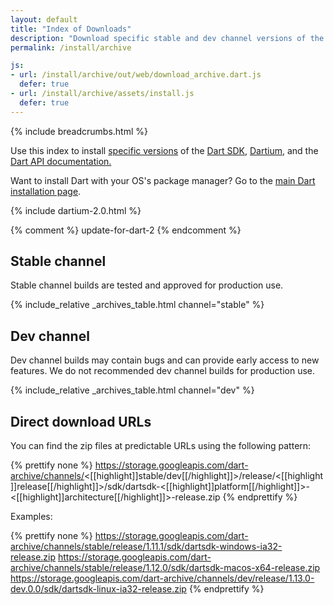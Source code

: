 ```yaml
---
layout: default
title: "Index of Downloads"
description: "Download specific stable and dev channel versions of the Dart SDK, Dartium, and the Dart API documentation."
permalink: /install/archive

js:
- url: /install/archive/out/web/download_archive.dart.js
  defer: true
- url: /install/archive/assets/install.js
  defer: true
---
```


{% include breadcrumbs.html %}

Use this index to install
[specific versions](/install#about-sdk-release-channels-and-version-strings) of the
[Dart SDK](/tools/sdk),
[Dartium,]({{site.webdev}}/tools/dartium)
and the [Dart API documentation.]({{site.dart_api}})

Want to install Dart with your OS's package manager?
Go to the [main Dart installation page](/install).

{% include dartium-2.0.html %}

{% comment %}
update-for-dart-2
{% endcomment %}

## Stable channel

Stable channel builds are tested and approved for production use.

{% include_relative _archives_table.html channel="stable" %}

## Dev channel

Dev channel builds may contain bugs and can provide early access
to new features. We do not recommended dev channel builds for
production use.

{% include_relative _archives_table.html channel="dev" %}

## Direct download URLs

You can find the zip files at predictable URLs using the
following pattern:

{% prettify none %}
https://storage.googleapis.com/dart-archive/channels/<[[highlight]]stable/dev[[/highlight]]>/release/<[[highlight]]release[[/highlight]]>/sdk/dartsdk-<[[highlight]]platform[[/highlight]]>-<[[highlight]]architecture[[/highlight]]>-release.zip
{% endprettify %}

Examples:

{% prettify none %}
https://storage.googleapis.com/dart-archive/channels/stable/release/1.11.1/sdk/dartsdk-windows-ia32-release.zip
https://storage.googleapis.com/dart-archive/channels/stable/release/1.12.0/sdk/dartsdk-macos-x64-release.zip
https://storage.googleapis.com/dart-archive/channels/dev/release/1.13.0-dev.0.0/sdk/dartsdk-linux-ia32-release.zip
{% endprettify %}
